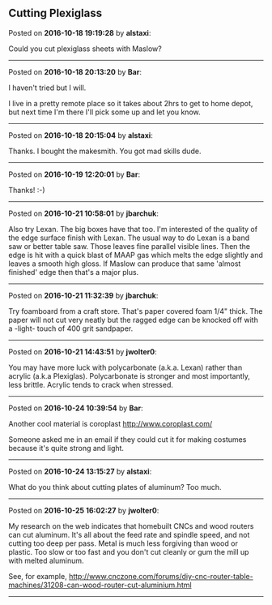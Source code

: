 ## Cutting Plexiglass
Posted on **2016-10-18 19:19:28** by **alstaxi**:

Could you cut plexiglass sheets with Maslow?

---

Posted on **2016-10-18 20:13:20** by **Bar**:

I haven't tried but I will. 

I live in a pretty remote place so it takes about 2hrs to get to home depot, but next time I'm there I'll pick some up and let you know.

---

Posted on **2016-10-18 20:15:04** by **alstaxi**:

Thanks. I bought the makesmith. You got mad skills dude.

---

Posted on **2016-10-19 12:20:01** by **Bar**:

Thanks! :-)

---

Posted on **2016-10-21 10:58:01** by **jbarchuk**:

Also try Lexan. The big boxes have that too.
I'm interested of the quality of the edge surface finish with Lexan.
The usual way to do Lexan is a band saw or better table saw. Those leaves fine parallel visible lines. Then the edge is hit with a quick blast of MAAP gas which melts the edge slightly and leaves a smooth high gloss.
If Maslow can produce that same 'almost finished' edge then that's a major plus.

---

Posted on **2016-10-21 11:32:39** by **jbarchuk**:

Try foamboard from a craft store. That's paper covered foam 1/4" thick. The paper will not cut very neatly but the ragged edge can be knocked off with a -light- touch of 400 grit sandpaper.

---

Posted on **2016-10-21 14:43:51** by **jwolter0**:

You may have more luck with polycarbonate (a.k.a. Lexan) rather than acrylic (a.k.a Plexiglas).  Polycarbonate is stronger and most importantly, less brittle.  Acrylic tends to crack when stressed.

---

Posted on **2016-10-24 10:39:54** by **Bar**:

Another cool material is coroplast http://www.coroplast.com/

Someone asked me in an email if they could cut it for making costumes because it's quite strong and light.

---

Posted on **2016-10-24 13:15:27** by **alstaxi**:

What do you think about cutting plates of aluminum? Too much.

---

Posted on **2016-10-25 16:02:27** by **jwolter0**:

My research on the web indicates that homebuilt CNCs and wood routers can cut aluminum.  It's all about the feed rate and spindle speed, and not cutting too deep per pass.  Metal is much less forgiving than wood or plastic.  Too slow or too fast and you don't cut cleanly or gum the mill up with melted aluminum.

See, for example, http://www.cnczone.com/forums/diy-cnc-router-table-machines/31208-can-wood-router-cut-aluminium.html

---

